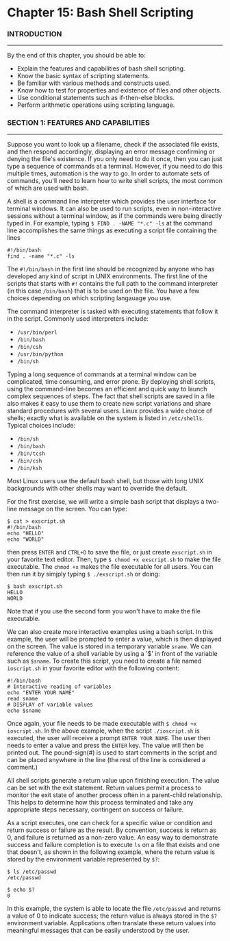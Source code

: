 # Chapter 15: Bash Shell Scripting

### INTRODUCTION
___

By the end of this chapter, you should be able to:
  * Explain the features and capabilities of bash shell scripting.
  * Know the basic syntax of scripting statements.
  * Be familiar with various methods and constructs used.
  * Know how to test for properties and existence of files and other objects.
  * Use conditional statements such as if-then-else blocks.
  * Perform arithmetic operations using scripting language.

### SECTION 1: FEATURES AND CAPABILITIES
___

Suppose you want to look up a filename, check if the associated file exists, and then respond accordingly, displaying an error message confirming or denying the file's existence.
If you only need to do it once, then you can just type a sequence of commands at a terminal.
However, if you need to do this multiple times, automation is the way to go.
In order to automate sets of commands, you'll need to learn how to write shell scripts, the most common of which are used with bash.

A shell is a command line interpreter which provides the user interface for terminal windows.
It can also be used to run scripts, even in non-interactive sessions without a terminal window, as if the commands were being directly typed in.
For example, typing ` $ FIND . -NAME "*.c" -ls ` at the command line accomplishes the same things as executing a script file containing the lines
```
#!/bin/bash
find . -name "*.c" -ls
```
The ` #!/bin/bash ` in the first line should be recognized by anyone who has developed any kind of script in UNIX environments.
The first line of the scripts that starts with ` #! ` contains the full path to the command interpreter (in this case ` /bin/bash `) that is to be used on the file.
You have a few choices depending on which scripting langauage you use.

The command interpreter is tasked with executing statements that follow it in the script.
Commonly used interpreters include:
  * ` /usr/bin/perl `
  * ` /bin/bash `
  * ` /bin/csh `
  * ` /usr/bin/python `
  * ` /bin/sh `

Typing a long sequence of commands at a terminal window can be complicated, time consuming, and error prone.
By deploying shell scripts, using the command-line becomes an efficient and quick way to launch complex sequences of steps.
The fact that shell scripts are saved in a file also makes it easy to use them to create new script variations and share standard procedures with several users.
Linux provides a wide choice of shells; exactly what is available on the system is listed in ` /etc/shells `.
Typical choices include:
  * ` /bin/sh `
  * ` /bin/bash `
  * ` /bin/tcsh `
  * ` /bin/csh `
  * ` /bin/ksh `

Most Linux users use the default bash shell, but those with long UNIX backgrounds with other shells may want to override the default.

For the first exercise, we will write a simple bash script that displays a two-line message on the screen.
You can type:
```
$ cat > exscript.sh
#!/bin/bash
echo "HELLO"
echo "WORLD"
```
then press ` ENTER ` and ` CTRL+D ` to save the file, or just create ` exscript.sh ` in your favorite text editor.
Then, type ` $ chmod +x exscript.sh ` to make the file executable.
The ` chmod +x ` makes the file executable for all users.
You can then run it by simjply typing ` $ ./exscript.sh ` or doing:
```
$ bash exscript.sh
HELLO
WORLD
```
Note that if you use the second form you won't have to make the file executable.

We can also create more interactive examples using a bash script.
In this example, the user will be prompted to enter a value, which is then displayed on the screen.
The value is stored in a temporary variable ` sname `.
We can reference the value of a shell variable by using a '$' in front of the variable such as ` $sname `.
To create this script, you need to create a file named ` ioscript.sh ` in your favorite editor with the following content:
```
#!/bin/bash
# Interactive reading of variables
echo "ENTER YOUR NAME"
read sname
# DISPLAY of variable values
echo $sname
```
Once again, your file needs to be made executable with ` $ chmod +x ioscript.sh `.
In the above example, when the script ` ./ioscript.sh ` is executed, the user will receive a prompt ` ENTER YOUR NAME `.
The user then needs to enter a value and press the ` ENTER ` key.
The value will then be printed out.
The pound-sign(#) is used to start comments in the script and can be placed anywhere in the line (the rest of the line is considered a comment.)

All shell scripts generate a return value upon finishing execution.
The value can be set with the exit statement.
Return values permit a process to monitor the exit state of another process often in a parent-child relationship.
This helps to determine how this process terminated and take any appropriate steps necessary, contingent on success or failure.

As a script executes, one can check for a specific value or condition and return success or failure as the result.
By convention, success is return as 0, and failure is returned as a non-zero value.
An easy way to demonstrate success and failure completion is to execute ` ls ` on a file that exists and one that doesn't, as shown in the following example, where the return value is stored by the environment variable represented by ` $? `:
```
$ ls /etc/passwd
/etc/passwd

$ echo $?
0
```
In this example, the system is able to locate the file ` /etc/passwd ` and returns a value of 0 to indicate success; the return value is always stored in the ` $? ` environment variable.
Applications often translate these return values into meaningful messages that can be easily understood by the user.
